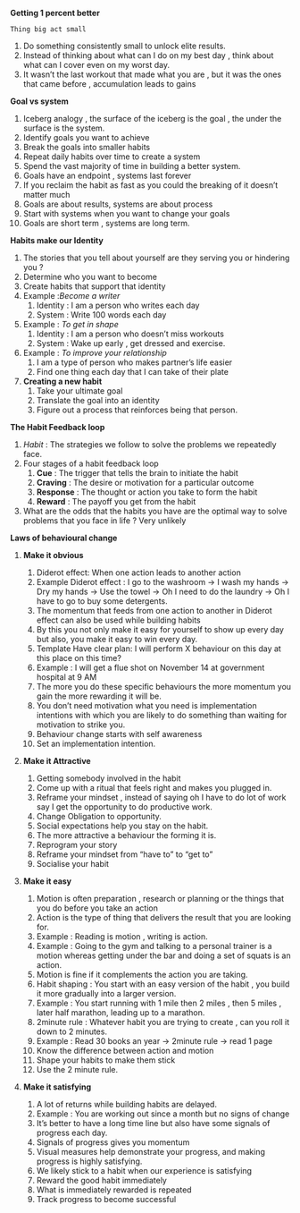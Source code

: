 
**Getting 1 percent better**

    Thing big act small

1. Do something consistently small to unlock elite results.
2. Instead of thinking about what can I do on my best day , think about what can I cover even on my worst day.
3. It wasn’t the last workout that made what you are , but it was the ones that came before , accumulation leads to gains

**Goal vs system**

1. Iceberg analogy , the surface of the iceberg is the goal , the under the surface is the system.
2. Identify goals you want to achieve
3. Break the goals into smaller habits
4. Repeat daily habits over time to create a system
5. Spend the vast majority of time in building a better system.
6. Goals have an endpoint , systems last forever 
7. If you reclaim the habit as fast as you could the breaking of it doesn’t matter much
8. Goals are about results, systems are about process
9. Start with systems when you want to change your goals
10. Goals are short term , systems are long term.

**Habits make our Identity** 

1. The stories that you tell about yourself are they serving you or hindering you ?
2. Determine who you want to become
3. Create habits that support that identity 
4. Example :*Become a writer*
     1. Identity : I am a person who writes each day
     2. System : Write 100 words each day
5. Example : *To get in shape*
     1. Identity : I am a person who doesn’t miss workouts
     2. System : Wake up early , get dressed and exercise.
 6. Example : *To improve your relationship*
     1. I am a type of person who makes partner’s life easier 
     2. Find one thing each day that I can take of their plate
7. **Creating a new habit**
     1. Take your ultimate goal
     2. Translate the goal into an identity
     3. Figure out a process that reinforces being that person.
 
 **The Habit Feedback loop**
  1. *Habit* : The strategies we follow to solve the problems we repeatedly face.
  2. Four stages of a habit feedback loop
     1. **Cue** : The trigger that tells the brain to initiate the habit 
     2. **Craving** : The desire or motivation for a particular outcome
     3. **Response** : The thought or action you take to form the habit
     4. **Reward** : The payoff you get from the habit
 3. What are the odds that the habits you have are the optimal way to solve problems that you face in life ? Very unlikely 

**Laws of behavioural change**

1. **Make it obvious**
   1. Diderot effect: When one action leads to another action 
   2. Example Diderot effect : I go to the washroom -> I wash my hands -> Dry my hands -> Use the towel -> Oh I need to do the laundry -> Oh I have to go to buy some detergents.
   3. The momentum that feeds from one action to another in Diderot effect can also be used while building habits
   4. By this you not only make it easy for yourself to show up every day but also, you make it easy to win every day.
   5. Template Have clear plan: I will perform X behaviour on this day  at this place on this time?
   6. Example : I will get a flue  shot on November 14 at government hospital at 9 AM
   7. The more you do these specific behaviours the more momentum you gain the more rewarding it will be.
   8. You don’t need motivation what you need is implementation intentions with which you are likely to do something than waiting for motivation to strike you.
   9. Behaviour change starts with self awareness 
   10. Set an implementation intention.
   
2. **Make it Attractive**
   1. Getting somebody involved in the habit
   2. Come up with a ritual that feels right and makes you plugged in.
   3. Reframe your mindset , instead of saying oh I have to do lot of work say I get the opportunity to do productive work.
   4. Change Obligation to opportunity.
   5. Social expectations help you stay on the habit.
   6. The more attractive a behaviour the forming it is.
   7. Reprogram your story
   8. Reframe your mindset from “have to” to “get to”
   9. Socialise your habit
3. **Make it easy**
   1. Motion is often preparation , research or planning or the things that you do before you take an action 
   2. Action is the type of thing that delivers the result that you are looking for. 
   3. Example : Reading is motion , writing is action.
   4. Example : Going to the gym and talking to a personal trainer is a motion whereas getting under the bar and doing a set of squats is an action.
   5. Motion is fine if it complements the action you are taking.
   6. Habit shaping : You start with an easy version of the habit , you build it more gradually into a larger version.
   7. Example : You start running with 1 mile then 2 miles , then 5 miles , later half marathon, leading up to a marathon.
   8. 2minute rule : Whatever habit you are trying to create , can you roll it down to 2 minutes.
   9. Example : Read 30 books an year  -> 2minute rule -> read 1 page 
   10. Know the difference between action and motion
   11. Shape your habits to make them stick
   12. Use the 2 minute rule.
4. **Make it satisfying** 
   1. A lot of returns while building habits are delayed.
   2. Example : You are working out since a month but no signs of change 
   3. It’s better to have a long time line but also have some signals of progress each day.
   4. Signals of progress gives you momentum
   5. Visual measures help demonstrate your progress, and making progress is highly satisfying.
   6. We likely stick to a habit when our experience is satisfying 
   7. Reward the good habit immediately 
   8. What is immediately rewarded is repeated 
   9. Track progress to become successful 

